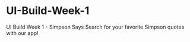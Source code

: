# UI-Build-Week-1
UI Build Week 1 - Simpson Says
Search for your favorite Simpson quotes with our app! 
